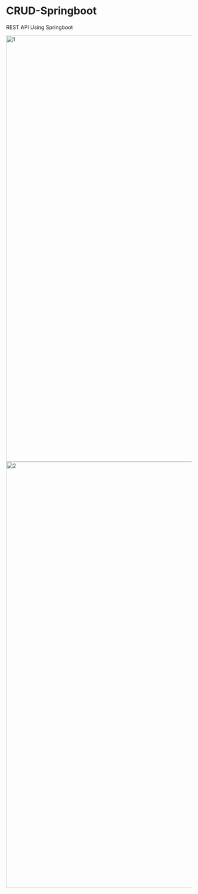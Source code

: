 # CRUD-Springboot

REST API Using Springboot


<img width="1155" alt="1" src="https://user-images.githubusercontent.com/59886087/191086034-ed4f1d90-1d1f-4de8-b7a3-b893202b6b20.png">

<img width="1155" alt="2" src="https://user-images.githubusercontent.com/59886087/191086041-024e398d-cd72-4ec4-98cb-3b60a05ca373.png">

